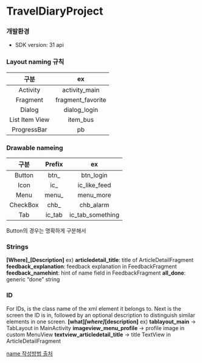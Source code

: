 # TravelDiaryProject
### 개발환경
- SDK version: 31 api


### Layout naming 규칙
|구분|ex|
  |:---:|:---:|
|Activity|activity_main|
|Fragment|fragment_favorite|
|Dialog|dialog_login|
|List Item View|item_bus|
|ProgressBar|pb|


### Drawable nameing
|구분|Prefix|ex|
  |:---:|:---:|:---:|
|Button|btn_|btn_login|
|Icon|ic_|ic_like_feed|
|Menu|menu_|menu_more|
|CheckBox|chb_|chb_alarm|
|Tab|ic_tab|ic_tab_something|

Button의 경우는 명확하게 구분해서



### Strings
**[Where]_[Description]**
ex) **articledetail_title**: title of ArticleDetailFragment
**feedback_explanation**: feedback explanation in FeedbackFragment
**feedback_namehint**: hint of name field in FeedbackFragment
**all_done**: generic “done” string



### ID
For IDs, <WHAT> is the class name of the xml element it belongs to. Next is the screen the ID is in, followed by an optional description to distinguish similar elements in one screen.
**[what]_[where]_[description]**
ex) **tablayout_main** -> TabLayout in MainActivity
**imageview_menu_profile** -> profile image in custom MenuView
**textview_articledetail_title** -> title TextView in ArticleDetailFragment

[name 작성방법 출처](https://jeroenmols.com/blog/2016/03/07/resourcenaming/)